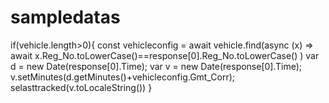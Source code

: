 # sampledatas

 if(vehicle.length>0){
          const vehicleconfig =  await vehicle.find(async (x) =>
         await x.Reg_No.toLowerCase()==response[0].Reg_No.toLowerCase()
          )
          var d = new Date(response[0].Time);
              var v = new Date(response[0].Time);
              v.setMinutes(d.getMinutes()+vehicleconfig.Gmt_Corr);
              selasttracked(v.toLocaleString())
        }
